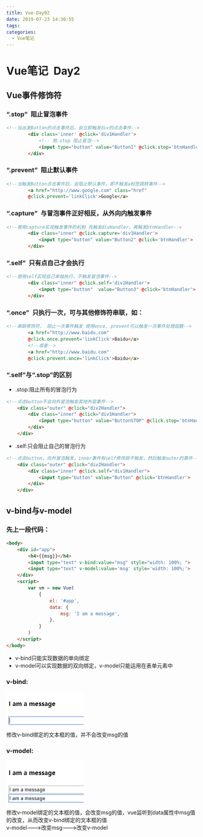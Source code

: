 ```yaml
---
title: Vue-Day02
date: 2019-07-23 14:30:55
tags:
categories: 
  - Vue笔记
---
```

# Vue笔记&ensp;Day2
## Vue事件修饰符
### “.stop”&ensp;阻止冒泡事件
```html
<!--当出发Button的点击事件后，会立即触发div的点击事件-->
        <div class='inner' @click='div1Handler'>
            <!-- 用.stop 阻止冒泡-->
            <input type="button" value="Button1" @click.stop='btnHandler'>
        </div>
```
<!--more-->

### “.prevent”&ensp;阻止默认事件

```html
<!--当触发Button点击事件后，会阻止默认事件，即不触发a标签跳转事件-->
        <a href="http://www.google.com" class="href"  
        @click.prevent='linkClick'>Google</a>
```
### “.capture”&ensp;与冒泡事件正好相反，从外向内触发事件
```html
<!--使用capture实现触发事件的机制 先触发divHandler，再触发btnHandler-->
        <div class="inner" @click.capture='div1Handler'>
            <input type="button" value="Button2" @click='btnHandler'>
        </div>
```
### “.self”&ensp;只有点自己才会执行
```html
<!--使用self实现自己单独执行，不触发冒泡事件-->
        <div class="inner" @click.self='div1Handler'> 
            <input type="button"  value="Button3" @click='btnHandler'>
        </div>
```
### “.once”&ensp;只执行一次，可与其他修饰符串联，如：
```html
<!--串联修饰符， 阻止一次事件触发 使用once, prevent可以触发一次事件处理函数-->
        <a href="http://www.baidu.com"  
        @click.once.prevent='linkClick'>Baidu</a>
        <!--或者-->
        <a href="http://www.baidu.com"  
        @click.prevent.once='linkClick'>Baidu</a>
```
### “.self”与“.stop”的区别
+ .stop:阻止所有的冒泡行为  
```html
<!--点击button不会向外冒泡触发其他外层事件-->
    <div class="outer" @click="div2Handler">
        <div class="inner" @click="div1Handler">
            <input type="button" value="ButtonSTOP" @click.stop='btnHandler'>
        </div>
    </div>
```
+ .self:只会阻止自己的冒泡行为  
```html
<!--点击button，向外冒泡触发，inner事件有self修饰故不触发，然后触发outer的事件-->
    <div class="outer" @click="div2Handler">
        <div class="inner" @click.self="div1Handler">
            <input type="button" value="Button" @click='btnHandler'>
        </div>
    </div> 
```
## v-bind与v-model
### 先上一段代码：  
```html
<body>
    <div id="app">
        <h4>{{msg}}</h4>
        <input type="text" v-bind:value="msg" style="width: 100%; "> 
        <input type="text" v-model:value='msg' style='width: 100%;'>
    </div>
    <script>
        var vm = new Vue(
            {
                el: '#app',
                data: {
                    msg: 'I am a message',
                },
            }
        )
    </script>
</body>
```
+ v-bind只能实现数据的单向绑定
+ v-model可以实现数据的双向绑定，v-model只能运用在表单元素中  
### v-bind:  
![v-bind](../images/v-bind.gif)  
修改v-bind绑定的文本框的值，并不会改变msg的值  
### v-model:  
![v-model](../images/v-model.gif)  
修改v-model绑定的文本框的值，会改变msg的值，vue监听到data属性中msg值的改变，从而改变v-bind绑定的文本框的值  
v-model--->改变msg--->改变v-model